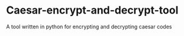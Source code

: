 # Caesar-encrypt-and-decrypt-tool
A tool written in python for encrypting and decrypting caesar codes

